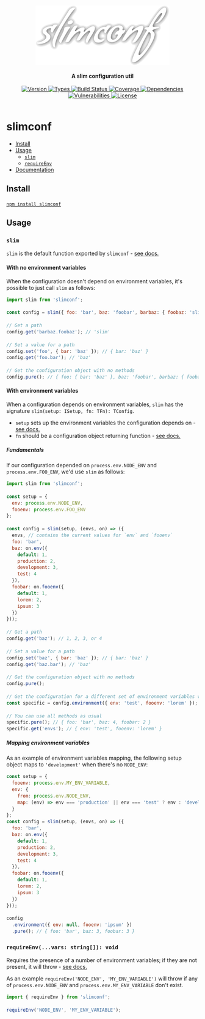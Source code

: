 <div align="center">
  <br />
  <a href="https://www.npmjs.com/package/slimconf" target="_blank">
    <img alt="slimconf" width="350" src="https://raw.githubusercontent.com/rafamel/slimconf/master/scripts/assets/logo.png" />
  </a>
  <br />
  <br />
  <strong>A slim configuration util</strong>
  <br />
  <br />
  <a href="https://www.npmjs.com/package/slimconf">
    <img src="https://img.shields.io/npm/v/slimconf.svg" alt="Version">
  </a>
  <a href="https://www.npmjs.com/package/slimconf">
    <img src="https://img.shields.io/npm/types/slimconf.svg" alt="Types">
  </a>
  <a href="https://travis-ci.org/rafamel/slimconf">
    <img src="https://img.shields.io/travis/rafamel/slimconf.svg" alt="Build Status">
  </a>
  <a href="https://coveralls.io/github/rafamel/slimconf">
    <img src="https://img.shields.io/coveralls/rafamel/slimconf.svg" alt="Coverage">
  </a>
  <a href="https://david-dm.org/rafamel/slimconf">
    <img src="https://img.shields.io/david/rafamel/slimconf.svg" alt="Dependencies">
  </a>
  <a href="https://snyk.io/test/npm/slimconf">
    <img src="https://img.shields.io/snyk/vulnerabilities/npm/slimconf.svg" alt="Vulnerabilities">
  </a>
  <a href="https://github.com/rafamel/slimconf/blob/master/LICENSE">
    <img src="https://img.shields.io/github/license/rafamel/slimconf.svg" alt="License">
  </a>
  <br />
  <br />
</div>

# slimconf

* [Install](#install)
* [Usage](#usage)
  * [`slim`](#slim)
  * [`requireEnv`](#requireenvvars-string-void)
* [Documentation](https://rafamel.github.io/slimconf)

## Install

[`npm install slimconf`](https://www.npmjs.com/package/slimconf)

## Usage

### `slim`

`slim` is the default function exported by `slimconf` - [see docs.](https://rafamel.github.io/slimconf/globals.html#slim)

#### With no environment variables

When the configuration doesn't depend on environment variables, it's possible to just call `slim` as follows:

```javascript
import slim from 'slimconf';

const config = slim({ foo: 'bar', baz: 'foobar', barbaz: { foobaz: 'slim' } });

// Get a path
config.get('barbaz.foobaz'); // 'slim'

// Set a value for a path
config.set('foo', { bar: 'baz' }); // { bar: 'baz' }
config.get('foo.bar'); // 'baz'

// Get the configuration object with no methods
config.pure(); // { foo: { bar: 'baz' }, baz: 'foobar', barbaz: { foobaz: 'slim' } }
```

#### With environment variables

When a configuration depends on environment variables, `slim` has the signature `slim(setup: ISetup, fn: TFn): TConfig`.

* `setup` sets up the environment variables the configuration depends on - [see docs.](https://rafamel.github.io/slimconf/interfaces/isetup.html)
* `fn` should be a configuration object returning function - [see docs.](https://rafamel.github.io/slimconf/globals.html#tfn)

##### Fundamentals

If our configuration depended on `process.env.NODE_ENV` and `process.env.FOO_ENV`, we'd use `slim` as follows:

```javascript
import slim from 'slimconf';

const setup = {
  env: process.env.NODE_ENV,
  fooenv: process.env.FOO_ENV
};

const config = slim(setup, (envs, on) => ({
  envs, // contains the current values for `env` and `fooenv`
  foo: 'bar',
  baz: on.env({
    default: 1,
    production: 2,
    development: 3,
    test: 4
  }),
  foobar: on.fooenv({
    default: 1,
    lorem: 2,
    ipsum: 3
  })
}));

// Get a path
config.get('baz'); // 1, 2, 3, or 4

// Set a value for a path
config.set('baz', { bar: 'baz' }); // { bar: 'baz' }
config.get('baz.bar'); // 'baz'

// Get the configuration object with no methods
config.pure();

// Get the configuration for a different set of environment variables values
const specific = config.environment({ env: 'test', fooenv: 'lorem' });

// You can use all methods as usual
specific.pure(); // { foo: 'bar', baz: 4, foobar: 2 }
specific.get('envs'); // { env: 'test', fooenv: 'lorem' }
```

##### Mapping environment variables

As an example of environment variables mapping, the following setup object maps to `'development'` when there's no `NODE_ENV`:

```javascript
const setup = {
  fooenv: process.env.MY_ENV_VARIABLE,
  env: {
    from: process.env.NODE_ENV,
    map: (env) => env === 'production' || env === 'test' ? env : 'development'
  }
};
const config = slim(setup, (envs, on) => ({
  foo: 'bar',
  baz: on.env({
    default: 1,
    production: 2,
    development: 3,
    test: 4
  }),
  foobar: on.fooenv({
    default: 1,
    lorem: 2,
    ipsum: 3
  })
}));

config
  .environment({ env: null, fooenv: 'ipsum' })
  .pure(); // { foo: 'bar', baz: 3, foobar: 3 }
```

### `requireEnv(...vars: string[]): void`

Requires the presence of a number of environment variables; if they are not present, it will throw - [see docs.](https://rafamel.github.io/slimconf/globals.html#requireenv)

As an example `requireEnv('NODE_ENV', 'MY_ENV_VARIABLE')` will throw if any of `process.env.NODE_ENV` and `process.env.MY_ENV_VARIABLE` don't exist.

```javascript
import { requireEnv } from 'slimconf';

requireEnv('NODE_ENV', 'MY_ENV_VARIABLE');
```
